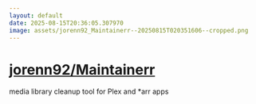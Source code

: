 ```yaml
---
layout: default
date: 2025-08-15T20:36:05.307970
image: assets/jorenn92_Maintainerr--20250815T020351606--cropped.png
---
```


# [jorenn92/Maintainerr](https://github.com/jorenn92/Maintainerr)

media library cleanup tool for Plex and *arr apps
